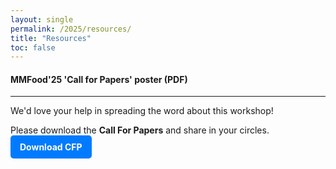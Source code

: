 ```yaml
---
layout: single
permalink: /2025/resources/
title: "Resources"
toc: false
---
```


#### MMFood'25 'Call for Papers' poster (PDF)

<hr>
<i class="fas fa-bullhorn"></i> We'd love your help in spreading the word about this workshop! <br>

Please download the **Call For Papers** and share in your circles. <a href="/assets/resources/MMFood25_CFP.pdf" target="_blank" style="display: inline-block; padding: 10px 15px; background-color: #007bff; color: white; text-decoration: none; border-radius: 5px; font-weight: bold;">
<i class="fas fa-download"></i> Download CFP
</a>